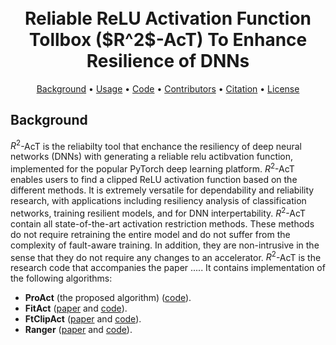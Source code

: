 <h1 align="center">
  <br/>
    Reliable ReLU Activation Function Tollbox ($R^2$-AcT) To Enhance Resilience of DNNs 
  </br>
</h1>
<p align="center">
<a href="#background">Background</a> •
<a href="#usage">Usage</a> •
<a href="#code">Code</a> •
<a href="#contributors">Contributors</a> •
<a href="#citation">Citation</a> •
<a href="#license">License</a>
</p>

## Background
$R^2$-AcT is the reliabilty tool that enchance the resiliency of deep neural networks (DNNs) with generating a reliable relu actibvation function, implemented for the popular PyTorch deep learning platform.
$R^2$-AcT enables users to find a clipped ReLU activation function based on the different methods.  It is extremely versatile for dependability and reliability research, with applications including resiliency analysis of classification networks, training resilient models, and for DNN interpertability. $R^2$-AcT contain all state-of-the-art activation restriction methods. These methods do not require retraining the entire model and do not suffer from the complexity of fault-aware training. In addition, they are non-intrusive in the sense that they do not require any changes to an accelerator. $R^2$-AcT is the research code that accompanies the paper ..... It contains implementation of the following algorithms:

* **ProAct** (the proposed algorithm) ([code](https://github.com/hamidmousavi0/reliable-relu-toolbox/blob/master/search_bound/proact.py)).
* **FitAct** ([paper](https://arxiv.org/pdf/2112.13544) and [code](https://github.com/hamidmousavi0/reliable-relu-toolbox/blob/master/search_bound/fitact.py)).
* **FtClipAct** ([paper](https://arxiv.org/pdf/1912.00941) and [code](https://github.com/hamidmousavi0/reliable-relu-toolbox/blob/master/search_bound/ftclip.py)).
* **Ranger** ([paper](https://arxiv.org/pdf/2003.13874) and [code](https://github.com/hamidmousavi0/reliable-relu-toolbox/blob/master/search_bound/ranger.py)).

